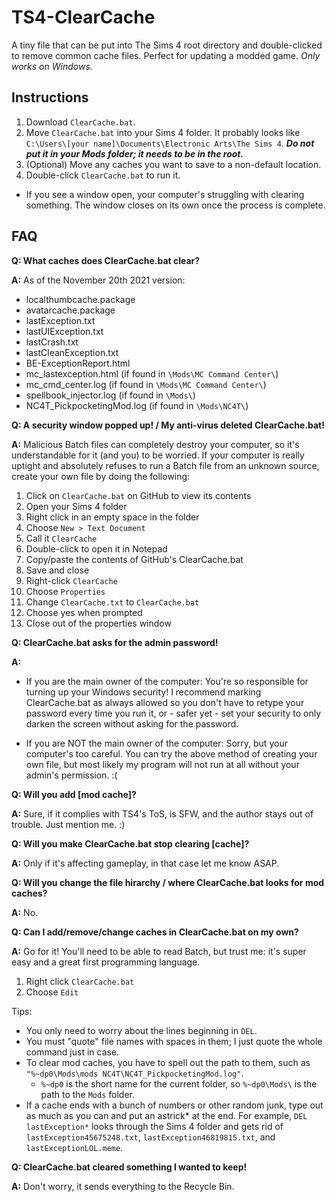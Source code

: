 # TS4-ClearCache
A tiny file that can be put into The Sims 4 root directory and double-clicked to remove common cache files. Perfect for updating a modded game. *Only works on Windows.*

## Instructions
1. Download `ClearCache.bat`.
2. Move `ClearCache.bat` into your Sims 4 folder. It probably looks like `C:\Users\[your name]\Documents\Electronic Arts\The Sims 4`. ***Do not put it in your Mods folder; it needs to be in the root.***
3. (Optional) Move any caches you want to save to a non-default location.
4. Double-click `ClearCache.bat` to run it. 

- If you see a window open, your computer's struggling with clearing something. The window closes on its own once the process is complete.


## FAQ

**Q: What caches does ClearCache.bat clear?**

**A:** As of the November 20th 2021 version:
- localthumbcache.package
- avatarcache.package
- lastException.txt
- lastUIException.txt
- lastCrash.txt
- lastCleanException.txt
- BE-ExceptionReport.html
- mc_lastexception.html (if found in `\Mods\MC Command Center\`)
- mc_cmd_center.log (if found in `\Mods\MC Command Center\`)
- spellbook_injector.log (if found in `\Mods\`)
- NC4T_PickpocketingMod.log (if found in `\Mods\NC4T\`)


**Q: A security window popped up! / My anti-virus deleted ClearCache.bat!**

**A:** Malicious Batch files can completely destroy your computer, so it's understandable for it (and you) to be worried. If your computer is really uptight and absolutely refuses to run a Batch file from an unknown source, create your own file by doing the following: 
1. Click on `ClearCache.bat` on GitHub to view its contents
2. Open your Sims 4 folder
3. Right click in an empty space in the folder
4. Choose `New > Text Document`
5. Call it `ClearCache`
6. Double-click to open it in Notepad
7. Copy/paste the contents of GitHub's ClearCache.bat
8. Save and close
9. Right-click `ClearCache`
10. Choose `Properties`
11. Change `ClearCache.txt` to `ClearCache.bat`
12. Choose yes when prompted
13. Close out of the properties window

**Q: ClearCache.bat asks for the admin password!**

**A:**

- If you are the main owner of the computer: You're so responsible for turning up your Windows security! I recommend marking ClearCache.bat as always allowed so you don't have to retype your password every time you run it, or - safer yet - set your security to only darken the screen without asking for the password.

- If you are NOT the main owner of the computer: Sorry, but your computer's too careful. You can try the above method of creating your own file, but most likely my program will not run at all without your admin's permission. :(

**Q: Will you add [mod cache]?**

**A:** Sure, if it complies with TS4's ToS, is SFW, and the author stays out of trouble. Just mention me. :)

**Q: Will you make ClearCache.bat stop clearing [cache]?**

**A:** Only if it's affecting gameplay, in that case let me know ASAP.

**Q: Will you change the file hirarchy / where ClearCache.bat looks for mod caches?**

**A:** No.

**Q: Can I add/remove/change caches in ClearCache.bat on my own?**

**A:** Go for it! You'll need to be able to read Batch, but trust me: it's super easy and a great first programming language.
1. Right click `ClearCache.bat`
2. Choose `Edit`

Tips:
- You only need to worry about the lines beginning in `DEL`.
- You must "quote" file names with spaces in them; I just quote the whole command just in case.
- To clear mod caches, you have to spell out the path to them, such as `"%~dp0\Mods\mods NC4T\NC4T_PickpocketingMod.log"`.
  - `%~dp0` is the short name for the current folder, so `%~dp0\Mods\` is the path to the `Mods` folder.
- If a cache ends with a bunch of numbers or other random junk, type out as much as you can and put an astrick* at the end. For example, `DEL lastException*` looks through the Sims 4 folder and gets rid of `lastException45675248.txt`, `lastException46819815.txt`, and `lastExceptionLOL.meme`.

**Q: ClearCache.bat cleared something I wanted to keep!**

**A:** Don't worry, it sends everything to the Recycle Bin.
